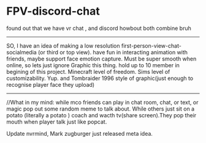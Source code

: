 # FPV-discord-chat
found out that we have vr chat , and discord  howbout both combine bruh
_________
SO, I have an idea of making a low resolution first-person-view-chat-socialmedia (or third or top view).
have fun in interacting animation with friends, maybe support face emotion capture.
Must be super smooth when online, so lets just ignore Graphic this thing.
hold up to 10 member in begining of this project.
Minecraft level of freedom. Sims level of customizability. Yup. and Tombraider 1996 style of graphic(just enough to recognise player face they upload)
_________
//What in my mind: while mco friends can play in chat room, chat, or text, or magic pop out some random meme to talk about. While others just sit on a potato (literally a potato ) coach and wacth tv(share screen).They pop their mouth when player talk just like popcat.
 
 Update nvrmind, Mark zugburger just released meta idea.
 
